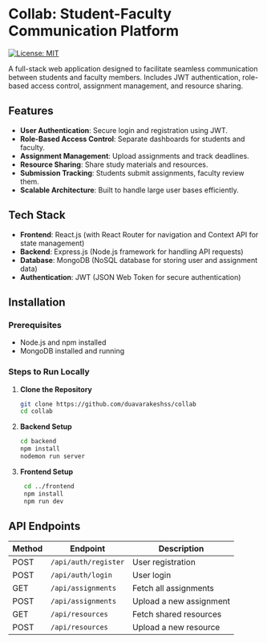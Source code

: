 # Collab: Student-Faculty Communication Platform

[![License: MIT](https://img.shields.io/badge/License-MIT-yellow.svg)](https://opensource.org/licenses/MIT)

A full-stack web application designed to facilitate seamless communication between students and faculty members. Includes JWT authentication, role-based access control, assignment management, and resource sharing.

## Features

- **User Authentication**: Secure login and registration using JWT.
- **Role-Based Access Control**: Separate dashboards for students and faculty.
- **Assignment Management**: Upload assignments and track deadlines.
- **Resource Sharing**: Share study materials and resources.
- **Submission Tracking**: Students submit assignments, faculty review them.
- **Scalable Architecture**: Built to handle large user bases efficiently.

## Tech Stack

- **Frontend**: React.js (with React Router for navigation and Context API for state management)
- **Backend**: Express.js (Node.js framework for handling API requests)
- **Database**: MongoDB (NoSQL database for storing user and assignment data)
- **Authentication**: JWT (JSON Web Token for secure authentication)

## Installation

### Prerequisites

- Node.js and npm installed
- MongoDB installed and running

### Steps to Run Locally

1. **Clone the Repository**
   ```bash
   git clone https://github.com/duavarakeshss/collab
   cd collab
   ```
2. **Backend Setup**
    ```bash
    cd backend
    npm install
    nodemon run server
    ```
3. **Frontend Setup**
   ```bash
    cd ../frontend
    npm install
    npm run dev
   ```
## API Endpoints

| Method | Endpoint                  | Description                          |
|--------|---------------------------|--------------------------------------|
| POST   | `/api/auth/register`      | User registration                    |
| POST   | `/api/auth/login`         | User login                           |
| GET    | `/api/assignments`        | Fetch all assignments                |
| POST   | `/api/assignments`        | Upload a new assignment              |
| GET    | `/api/resources`          | Fetch shared resources               |
| POST   | `/api/resources`          | Upload a new resource                |
    
